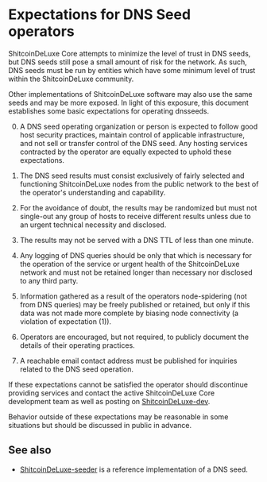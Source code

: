 Expectations for DNS Seed operators
====================================

ShitcoinDeLuxe Core attempts to minimize the level of trust in DNS seeds,
but DNS seeds still pose a small amount of risk for the network.
As such, DNS seeds must be run by entities which have some minimum
level of trust within the ShitcoinDeLuxe community.

Other implementations of ShitcoinDeLuxe software may also use the same
seeds and may be more exposed. In light of this exposure, this
document establishes some basic expectations for operating dnsseeds.

0. A DNS seed operating organization or person is expected to follow good
host security practices, maintain control of applicable infrastructure,
and not sell or transfer control of the DNS seed. Any hosting services
contracted by the operator are equally expected to uphold these expectations.

1. The DNS seed results must consist exclusively of fairly selected and
functioning ShitcoinDeLuxe nodes from the public network to the best of the
operator's understanding and capability.

2. For the avoidance of doubt, the results may be randomized but must not
single-out any group of hosts to receive different results unless due to an
urgent technical necessity and disclosed.

3. The results may not be served with a DNS TTL of less than one minute.

4. Any logging of DNS queries should be only that which is necessary
for the operation of the service or urgent health of the ShitcoinDeLuxe
network and must not be retained longer than necessary nor disclosed
to any third party.

5. Information gathered as a result of the operators node-spidering
(not from DNS queries) may be freely published or retained, but only
if this data was not made more complete by biasing node connectivity
(a violation of expectation (1)).

6. Operators are encouraged, but not required, to publicly document the
details of their operating practices.

7. A reachable email contact address must be published for inquiries
related to the DNS seed operation.

If these expectations cannot be satisfied the operator should
discontinue providing services and contact the active ShitcoinDeLuxe
Core development team as well as posting on
[ShitcoinDeLuxe-dev](https://groups.google.com/forum/#!forum/ShitcoinDeLuxe-dev).

Behavior outside of these expectations may be reasonable in some
situations but should be discussed in public in advance.

See also
----------
- [ShitcoinDeLuxe-seeder](https://github.com/pooler/ShitcoinDeLuxe-seeder) is a reference implementation of a DNS seed.
